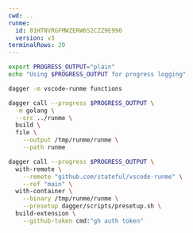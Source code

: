 ```yaml
---
cwd: ..
runme:
  id: 01HTNVRGFMWZERW6S2CZZ9E990
  version: v3
terminalRows: 20
---
```


```sh {"id":"01HXF9X7750APY0DB81KPPZBN5","terminalRows":"5"}
export PROGRESS_OUTPUT="plain"
echo "Using $PROGRESS_OUTPUT for progress logging"
```

```sh {"excludeFromRunAll":"true","id":"01HTNVRK3AJ2AT8M24TA996RCJ","terminalRows":"15"}
dagger -m vscode-runme functions
```

```sh {"id":"01HTQBSZTS5M1HP3GGP4T99PT0","name":"KERNEL_BINARY"}
dagger call --progress $PROGRESS_OUTPUT \
  -m golang \
  --src ../runme \
  build \
  file \
    --output /tmp/runme/runme \
    --path runme
```

```sh {"id":"01HTNZBARHB97RPQPCVQZ7PNRN","name":"EXTENSION_VSIX"}
dagger call --progress $PROGRESS_OUTPUT \
  with-remote \
    --remote "github.com/stateful/vscode-runme" \
    --ref "main" \
  with-container \
    --binary /tmp/runme/runme \
    --presetup dagger/scripts/presetup.sh \
  build-extension \
    --github-token cmd:"gh auth token"
```
